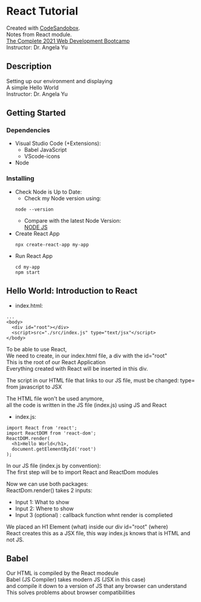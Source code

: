 # React Tutorial
Created with [CodeSandobox](https://codesandbox.io/).      
Notes from React module.     
[The Complete 2021 Web Development Bootcamp](https://www.udemy.com/course/the-complete-web-development-bootcamp/)  
Instructor: Dr. Angela Yu   

## Description

Setting up our environment and displaying     
A simple Hello World       
Instructor: Dr. Angela Yu     


## Getting Started

### Dependencies

* Visual Studio Code (+Extensions):     
    * Babel JavaScript    
    * VScode-icons     
* Node

### Installing

* Check Node is Up to Date:
    * Check my Node version using:    
    ```
    node --version
    ```
    * Compare with the latest Node Version:     
    [NODE JS](https://nodejs.org/en/)
* Create React App     
    ```
    npx create-react-app my-app
    ```
* Run React App 
    ```
    cd my-app    
    npm start
    ```

## Hello World: Introduction to React
* index.html:  
 
```
...
<body>
  <div id="root"></div>
  <script>src="./src/index.js" type="text/jsx"</script>
</body>
```  
To be able to use React,      
We need to create, in our index.html file, a div with the id="root"     
This is the root of our React Application     
Everything created with React will be inserted in this div.

The script in our HTML file that links to our JS file, must be changed: type= from javascript to JSX 


The HTML file won't be used anymore,     
all the code is written in the JS file (index.js) using JS and React
   
* index.js:     
```
import React from 'react';
import ReactDOM from 'react-dom';
ReactDOM.render(
  <h1>Hello World</h1>,
  document.getElementById('root')
);
```  
In our JS file (index.js by convention):        
The first step will be to import React and ReactDom modules      

Now we can use both packages:      
ReactDom.render() takes 2 inputs:      
* Input 1: What to show
* Input 2: Where to show
* Input 3 (optional) : callback function whnt render is complieted  
   
We placed an H1 Element (what) inside our div id="root" (where)      
React creates this as a JSX file, 
this way index.js knows that is HTML and not JS.   

   

## Babel
Our HTML is compiled by the React modeule     
Babel (JS Compiler) takes modern JS (JSX in this case)      
and compile it down to a version of JS that any browser can understand
This solves problems about browser compatibilities       
